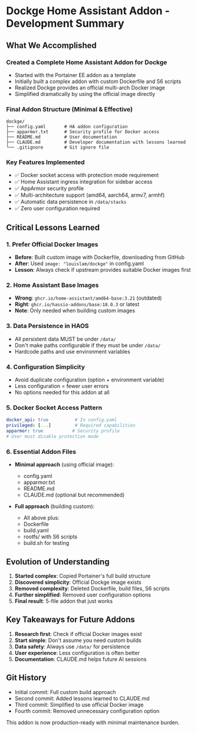 # Dockge Home Assistant Addon - Development Summary

## What We Accomplished

### Created a Complete Home Assistant Addon for Dockge
- Started with the Portainer EE addon as a template
- Initially built a complex addon with custom Dockerfile and S6 scripts
- Realized Dockge provides an official multi-arch Docker image
- Simplified dramatically by using the official image directly

### Final Addon Structure (Minimal & Effective)
```
dockge/
├── config.yaml       # HA addon configuration
├── apparmor.txt      # Security profile for Docker access
├── README.md         # User documentation
├── CLAUDE.md         # Developer documentation with lessons learned
└── .gitignore        # Git ignore file
```

### Key Features Implemented
- ✅ Docker socket access with protection mode requirement
- ✅ Home Assistant ingress integration for sidebar access
- ✅ AppArmor security profile
- ✅ Multi-architecture support (amd64, aarch64, armv7, armhf)
- ✅ Automatic data persistence in `/data/stacks`
- ✅ Zero user configuration required

## Critical Lessons Learned

### 1. Prefer Official Docker Images
- **Before**: Built custom image with Dockerfile, downloading from GitHub
- **After**: Used `image: "louislam/dockge"` in config.yaml
- **Lesson**: Always check if upstream provides suitable Docker images first

### 2. Home Assistant Base Images
- **Wrong**: `ghcr.io/home-assistant/amd64-base:3.21` (outdated)
- **Right**: `ghcr.io/hassio-addons/base:18.0.3` or latest
- **Note**: Only needed when building custom images

### 3. Data Persistence in HAOS
- All persistent data MUST be under `/data/`
- Don't make paths configurable if they must be under `/data/`
- Hardcode paths and use environment variables

### 4. Configuration Simplicity
- Avoid duplicate configuration (option + environment variable)
- Less configuration = fewer user errors
- No options needed for this addon at all

### 5. Docker Socket Access Pattern
```yaml
docker_api: true          # In config.yaml
privileged: [...]         # Required capabilities
apparmor: true           # Security profile
# User must disable protection mode
```

### 6. Essential Addon Files
- **Minimal approach** (using official image):
  - config.yaml
  - apparmor.txt
  - README.md
  - CLAUDE.md (optional but recommended)

- **Full approach** (building custom):
  - All above plus:
  - Dockerfile
  - build.yaml
  - rootfs/ with S6 scripts
  - build.sh for testing

## Evolution of Understanding

1. **Started complex**: Copied Portainer's full build structure
2. **Discovered simplicity**: Official Dockge image exists
3. **Removed complexity**: Deleted Dockerfile, build files, S6 scripts
4. **Further simplified**: Removed user configuration options
5. **Final result**: 5-file addon that just works

## Key Takeaways for Future Addons

1. **Research first**: Check if official Docker images exist
2. **Start simple**: Don't assume you need custom builds
3. **Data safety**: Always use `/data/` for persistence
4. **User experience**: Less configuration is often better
5. **Documentation**: CLAUDE.md helps future AI sessions

## Git History
- Initial commit: Full custom build approach
- Second commit: Added lessons learned to CLAUDE.md
- Third commit: Simplified to use official Docker image
- Fourth commit: Removed unnecessary configuration option

This addon is now production-ready with minimal maintenance burden.